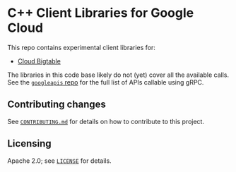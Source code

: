 # C++ Client Libraries for Google Cloud

This repo contains experimental client libraries for:

* [Cloud Bigtable](bigtable/)

The libraries in this code base likely do not (yet) cover all the available
calls.  See the [`googleapis` repo](https://github.com/googleapis/googleapis)
for the full list of APIs callable using gRPC.

## Contributing changes

See [`CONTRIBUTING.md`](CONTRIBUTING.md) for details on how to contribute to
this project.

## Licensing

Apache 2.0; see [`LICENSE`](LICENSE) for details.

